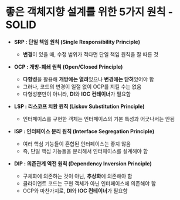 # 좋은 객체지향 설계를 위한 5가지 원칙 - SOLID
- **SRP : 단일 책임 원칙 (Single Responsibility Principle)**
    - **변경**이 있을 때, 수정 범위가 적다면 단일 책임 원칙을 잘 따른 것


- **OCP : 개방-폐쇄 원칙 (Open/Closed Principle)**
    - **다향성**을 활용해 **개방에는 열려**있으나 **변경에는 닫혀**있어야 함
    - 그러나, 코드의 변경이 일절 없이 OCP를 지킬 수는 없음
    - 다형성뿐만이 아니라, **DI**와 **IOC 컨테이너**가 필요함


- **LSP : 리스코프 치환 원칙 (Liskov Substitution Principle)**
    - 인터페이스를 구현한 객체는 인터페이스의 기본 특성과 어긋나서는 안됨


- **ISP : 인터페이스 분리 원칙 (Interface Segregation Principle)**
    - 여러 핵심 기능들이 혼합된 인터페이스는 좋지 않음
    - 즉, 단일 핵심 기능들을 분리해서 인터페이스를 설계해야 함


- **DIP : 의존관계 역전 원칙 (Dependency Inversion Principle)**
    - 구체화에 의존하는 것이 아닌, **추상화**에 의존해야 함
    - 클라이언트 코드는 구현 객체가 아닌 인터페이스에 의존해야 함
    - OCP와 마찬가지로, **DI**와 **IOC 컨테이너**가 필요함